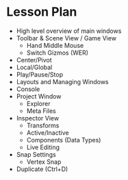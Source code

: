# Lesson Plan
* High level overview of main windows
* Toolbar & Scene View / Game View
  * Hand Middle Mouse
  * Switch Gizmos (WER)
* Center/Pivot
* Local/Global
* Play/Pause/Stop
* Layouts and Managing Windows
* Console
* Project Window
  * Explorer
  * Meta Files
* Inspector View
  * Transforms
  * Active/Inactive
  * Components (Data Types)
  * Live Editing
* Snap Settings
  * Vertex Snap
* Duplicate (Ctrl+D)
